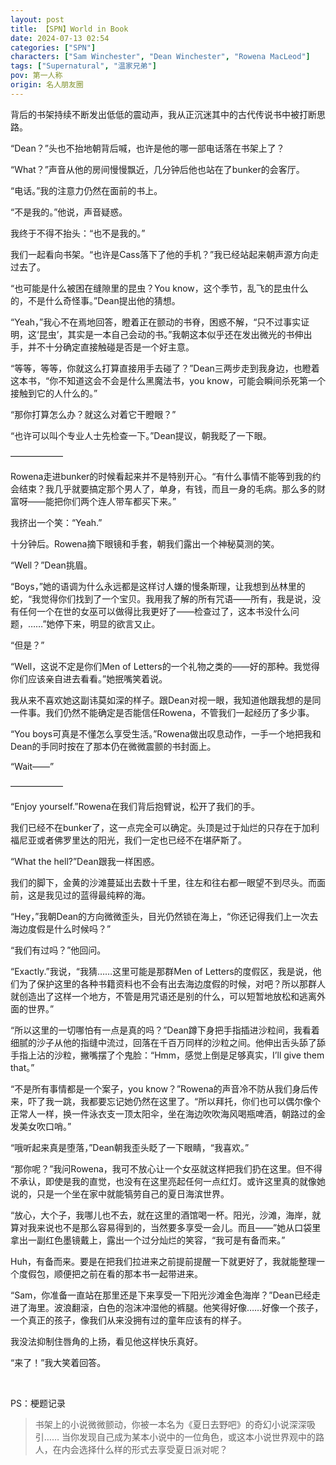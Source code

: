 ```yaml
---
layout: post
title: 【SPN】World in Book
date: 2024-07-13 02:54
categories: ["SPN"]
characters: ["Sam Winchester", "Dean Winchester", "Rowena MacLeod"]
tags: ["Supernatural", "温家兄弟"]
pov: 第一人称
origin: 名人朋友圈
---
```


背后的书架持续不断发出低低的震动声，我从正沉迷其中的古代传说书中被打断思路。

“Dean？”头也不抬地朝背后喊，也许是他的哪一部电话落在书架上了？

“What？”声音从他的房间慢慢飘近，几分钟后他也站在了bunker的会客厅。

“电话。”我的注意力仍然在面前的书上。

“不是我的。”他说，声音疑惑。

我终于不得不抬头：“也不是我的。”

我们一起看向书架。“也许是Cass落下了他的手机？”我已经站起来朝声源方向走过去了。

“也可能是什么被困在缝隙里的昆虫？You know，这个季节，乱飞的昆虫什么的，不是什么奇怪事。”Dean提出他的猜想。

“Yeah，”我心不在焉地回答，瞪着正在颤动的书脊，困惑不解，“只不过事实证明，这‘昆虫’，其实是一本自己会动的书。”我朝这本似乎还在发出微光的书伸出手，并不十分确定直接触碰是否是一个好主意。

“等等，等等，你就这么打算直接用手去碰了？”Dean三两步走到我身边，也瞪着这本书，“你不知道这会不会是什么黑魔法书，you know，可能会瞬间杀死第一个接触到它的人什么的。”

“那你打算怎么办？就这么对着它干瞪眼？”

“也许可以叫个专业人士先检查一下。”Dean提议，朝我眨了一下眼。

——————

Rowena走进bunker的时候看起来并不是特别开心。“有什么事情不能等到我的约会结束？我几乎就要搞定那个男人了，单身，有钱，而且一身的毛病。那么多的财富呀——能把你们两个连人带车都买下来。”

我挤出一个笑：“Yeah.”

十分钟后。Rowena摘下眼镜和手套，朝我们露出一个神秘莫测的笑。

“Well？”Dean挑眉。

“Boys，”她的语调为什么永远都是这样讨人嫌的慢条斯理，让我想到丛林里的蛇，“我觉得你们找到了一个宝贝。我用我了解的所有咒语——所有，我是说，没有任何一个在世的女巫可以做得比我更好了——检查过了，这本书没什么问题，……”她停下来，明显的欲言又止。

“但是？”

“Well，这说不定是你们Men of Letters的一个礼物之类的——好的那种。我觉得你们应该亲自进去看看。”她抿嘴笑着说。

我从来不喜欢她这副讳莫如深的样子。跟Dean对视一眼，我知道他跟我想的是同一件事。我们仍然不能确定是否能信任Rowena，不管我们一起经历了多少事。

“You boys可真是不懂怎么享受生活。”Rowena做出叹息动作，一手一个地把我和Dean的手同时按在了那本仍在微微震颤的书封面上。

“Wait——”

——————

“Enjoy yourself.”Rowena在我们背后抱臂说，松开了我们的手。

我们已经不在bunker了，这一点完全可以确定。头顶是过于灿烂的只存在于加利福尼亚或者佛罗里达的阳光，我们一定也已经不在堪萨斯了。

“What the hell?”Dean跟我一样困惑。

我们的脚下，金黄的沙滩蔓延出去数十千里，往左和往右都一眼望不到尽头。而面前，这是我见过的蓝得最纯粹的海。

“Hey，”我朝Dean的方向微微歪头，目光仍然锁在海上，“你还记得我们上一次去海边度假是什么时候吗？”

“我们有过吗？”他回问。

“Exactly.”我说，“我猜……这里可能是那群Men of Letters的度假区，我是说，他们为了保护这里的各种书籍资料也不会有出去海边度假的时候，对吧？所以那群人就创造出了这样一个地方，不管是用咒语还是别的什么，可以短暂地放松和逃离外面的世界。”

“所以这里的一切哪怕有一点是真的吗？”Dean蹲下身把手指插进沙粒间，我看着细腻的沙子从他的指缝中流过，回落在千百万同样的沙粒之间。他伸出舌头舔了舔手指上沾的沙粒，撇嘴摆了个鬼脸：“Hmm，感觉上倒是足够真实，I’ll give them that。”

“不是所有事情都是一个案子，you know？”Rowena的声音冷不防从我们身后传来，吓了我一跳，我都要忘记她仍然在这里了。“所以拜托，你们也可以偶尔像个正常人一样，换一件泳衣支一顶太阳伞，坐在海边吹吹海风喝瓶啤酒，朝路过的金发美女吹口哨。”

“哦听起来真是堕落，”Dean朝我歪头眨了一下眼睛，“我喜欢。”

“那你呢？”我问Rowena，我可不放心让一个女巫就这样把我们扔在这里。但不得不承认，即使是我的直觉，也没有在这里亮起任何一点红灯。或许这里真的就像她说的，只是一个坐在家中就能犒劳自己的夏日海滨世界。

“放心，大个子，我哪儿也不去，就在这里的酒馆喝一杯。阳光，沙滩，海岸，就算对我来说也不是那么容易得到的，当然要多享受一会儿。而且——”她从口袋里拿出一副红色墨镜戴上，露出一个过分灿烂的笑容，“我可是有备而来。”

Huh，有备而来。要是在把我们拉进来之前提前提醒一下就更好了，我就能整理一个度假包，顺便把之前在看的那本书一起带进来。

“Sam，你准备一直站在那里还是下来享受一下阳光沙滩金色海岸？”Dean已经走进了海里。波浪翻滚，白色的泡沫冲湿他的裤腿。他笑得好像……好像一个孩子，一个真正的孩子，像我们从来没拥有过的童年应该有的样子。

我没法抑制住唇角的上扬，看见他这样快乐真好。

“来了！”我大笑着回答。

<br>

PS：梗题记录

> 书架上的小说微微颤动，你被一本名为《夏日去野吧》的奇幻小说深深吸引……
> 当你发现自己成为某本小说中的一位角色，或这本小说世界观中的路人，在内会选择什么样的形式去享受夏日派对呢？

